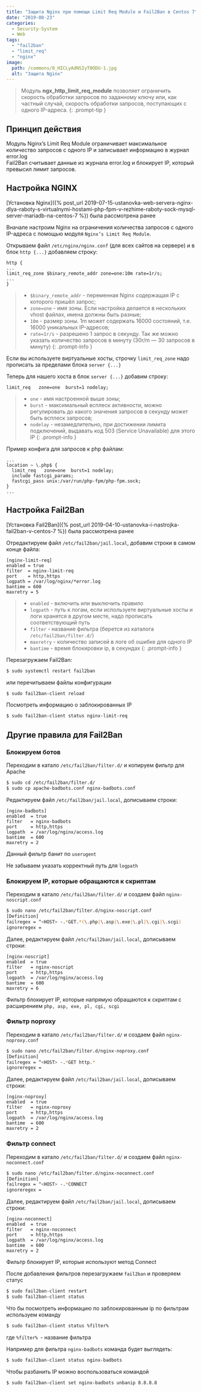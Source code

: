 ```yaml
---
title: "Защита Nginx при помощи Limit Req Module и Fail2Ban в Centos 7"
date: "2019-08-23"
categories: 
  - Security-System
  - Web
tags: 
  - "fail2ban"
  - "limit_req"
  - "nginx"
image:
  path: /commons/0_HICLyAdNSIyT0ODU-1.jpg
  alt: "Защита Nginx"
---
```


> Модуль **ngx_http_limit_req_module** позволяет ограничить скорость обработки запросов по заданному ключу или, как частный случай, скорость обработки запросов, поступающих с одного IP-адреса.
{: .prompt-tip }

## Принцип действия

Модуль Nginx’s Limit Req Module ограничивает максимальное количество запросов с одного IP и записывает информацию в журнал error.log  
Fail2Ban считывает данные из журнала error.log и блокирует IP, который превысил лимит запросов.

## Настройка NGINX

[Установка Nginx]({% post_url 2019-07-15-ustanovka-web-servera-nginx-dlya-raboty-s-virtualnymi-hostami-php-fpm-v-rezhime-raboty-sock-mysql-server-mariadb-na-centos-7 %}) была рассмотрена ранее

Вначале настроим Nginx на ограничения количества запросов c одного IP-адреса с помощью модуля `Nginx’s Limit Req Module`.

Открываем файл `/etc/nginx/nginx.conf` (для всех сайтов на сервере) и в блок `http {...}` добавляем строку:

```
http {
...
limit_req_zone $binary_remote_addr zone=one:10m rate=1r/s;
...
}
```

> - `$binary_remote_addr` - переменная Nginx содержащая IP с которого пришёл запрос;
> - `zone=one` - имя зоны. Если настройка делается в нескольких vhost файлах, имена должны быть разные;
> - `10m` - размер зоны. 1m может содержать 16000 состояний, т.е. 16000 уникальных IP-адресов;
> - `rate=1r/s` - разрешено 1 запрос в секунду. Так же можно указать количество запросов в минуту (30r/m — 30 запросов в минуту)
{: .prompt-info }

Если вы используете виртуальные хосты, строчку `limit_req_zone` надо прописать за пределами блока `server {...}`

Теперь для нашего хоста в блок `server {...}` добавим строку:

```
limit_req   zone=one  burst=1 nodelay;
```

> - `one` - имя настроенной выше зоны;
> - `burst` - максимальный всплеск активности, можно регулировать до какого значения запросов в секунду может быть всплеск запросов;
> - `nodelay` - незамедлительно, при достижении лимита подключений, выдавать код 503 (Service Unavailable) для этого IP
{: .prompt-info }

Пример конфига для запросов к php файлам:

```
...
location ~ \.php$ {
  limit_req   zone=one  burst=1 nodelay;
  include fastcgi_params;
  fastcgi_pass unix:/var/run/php-fpm/php-fpm.sock;
}
...
```

## Настройка Fail2Ban

[Установка Fail2Ban]({% post_url 2019-04-10-ustanovka-i-nastrojka-fail2ban-v-centos-7 %}) была рассмотрена ранее

Отредактируем файл `/etc/fail2ban/jail.local`, добавим строки в самом конце файла:

```
[nginx-limit-req]
enabled = true
filter  = nginx-limit-req
port    = http,https
logpath = /var/log/nginx/*error.log
bantime = 600
maxretry = 5
```

> - `enabled` - включить или выключить правило
> - `logpath` - путь к логам, если используете виртуальные хосты и логи хранятся в другом месте, надо прописать соответствующий путь
> - `filter` - название фильтра (берется из каталога `/etc/fail2ban/filter.d/`)
> - `maxretry` - количество записей в логе об ошибке для одного IP
> - `bantime` - время блокировки ip, в секундах
{: .prompt-info }

Перезагружаем Fail2Ban:

```sh
$ sudo systemctl restart fail2ban
```

или перечитываем файлы конфигурации

```sh
$ sudo fail2ban-client reload
```

Посмотреть информацию о заблокированных IP

```sh
$ sudo fail2ban-client status nginx-limit-req
```

## Другие правила для Fail2Ban

### Блокируем ботов

Переходим в катало `/etc/fail2ban/filter.d/` и копируем фильтр для Apache

```sh
$ sudo cd /etc/fail2ban/filter.d/
$ sudo cp apache-badbots.conf nginx-badbots.conf
```

Редактируем файл `/etc/fail2ban/jail.local`, дописываем строки:

```
[nginx-badbots]
enabled  = true
filter   = nginx-badbots
port     = http,https
logpath  = /var/log/nginx/access.log
bantime  = 600
maxretry = 2
```

Данный фильтр банит по `userugent`

Не забываем указать корректный путь для `logpath`

### Блокируем IP, которые обращаются к скриптам

Переходим в катало `/etc/fail2ban/filter.d/` и создаем файл `nginx-noscript.conf`

```sh
$ sudo nano /etc/fail2ban/filter.d/nginx-noscript.conf
[Definition]
failregex = ^<HOST> -.*GET.*(\.php|\.asp|\.exe|\.pl|\.cgi|\.scgi)
ignoreregex =
```

Далее, редактируем файл `/etc/fail2ban/jail.local`, дописываем строки:

```
[nginx-noscript]
enabled  = true
filter   = nginx-noscript
port     = http,https
logpath  = /var/log/nginx/access.log
bantime  = 600
maxretry = 6
```

Фильтр блокирует IP, которые напрямую обращаются к скриптам с расширением `php, asp, exe, pl, cgi, scgi`

### Фильтр noproxy

Переходим в катало `/etc/fail2ban/filter.d/` и создаем файл `nginx-noproxy.conf`

```sh
$ sudo nano /etc/fail2ban/filter.d/nginx-noproxy.conf
[Definition]
failregex = ^<HOST> -.*GET http.*
ignoreregex =
```

Далее, редактируем файл `/etc/fail2ban/jail.local`, дописываем строки:

```
[nginx-noproxy]
enabled  = true
filter   = nginx-noproxy
port     = http,https
logpath  = /var/log/nginx/access.log
bantime  = 600
maxretry = 2
```

### Фильтр connect

Переходим в катало `/etc/fail2ban/filter.d/` и создаем файл `nginx-noconnect.conf`

```sh
$ sudo nano /etc/fail2ban/filter.d/nginx-noconnect.conf
[Definition]
failregex = ^<HOST> -.*CONNECT
ignoreregex =
```

Далее, редактируем файл `/etc/fail2ban/jail.local`, дописываем строки:

```
[nginx-noconnect]
enabled  = true
filter   = nginx-noconnect
port     = http,https
logpath  = /var/log/nginx/access.log
bantime  = 600
maxretry = 2
```

Фильтр блокирует IP, которые используют метод Connect

После добавления фильтров перезагружаем `fail2ban` и проверяем статус

```sh
$ sudo fail2ban-client restart
$ sudo fail2ban-client status
```

Что бы посмотреть информацию по заблокированным ip по фильтрам используем команду

```sh
$ sudo fail2ban-client status %filter%
```

где `%filter% `- название фильтра

Например для фильтра `nginx-badbots` команда будет выглядеть:

```sh
$ sudo fail2ban-client status nginx-badbots
```

Чтобы разбанить IP можно воспользоваться командой

```sh
$ sudo fail2ban-client set nginx-badbots unbanip 8.8.8.8
```
